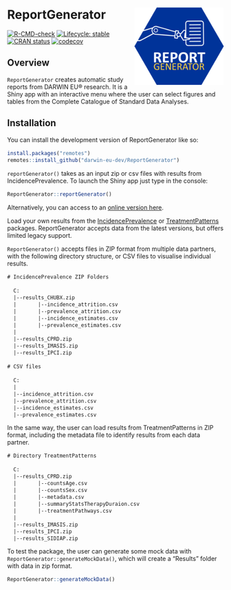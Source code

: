 
<!-- README.md is generated from README.Rmd. Please edit that file -->

# ReportGenerator <img src="man/figures/logo.png" align="right" height="180" />

<!-- badges: start -->

[![R-CMD-check](https://github.com/darwin-eu-dev/ReportGenerator/actions/workflows/R-CMD-check.yaml/badge.svg)](https://github.com/darwin-eu-dev/ReportGenerator/actions/workflows/R-CMD-check.yaml)
[![Lifecycle:
stable](https://img.shields.io/badge/lifecycle-stable-brightgreen.svg)](https://lifecycle.r-lib.org/articles/stages.html#stable)
[![CRAN
status](https://www.r-pkg.org/badges/version/ReportGenerator)](https://CRAN.R-project.org/package=ReportGenerator)
[![codecov](https://codecov.io/gh/darwin-eu-dev/ReportGenerator/branch/main/graph/badge.svg)](https://codecov.io/gh/darwin-eu-dev/ReportGenerator)
<!-- badges: end -->

## Overview

`ReportGenerator` creates automatic study reports from DARWIN EU®
research. It is a Shiny app with an interactive menu where the user can
select figures and tables from the Complete Catalogue of Standard Data
Analyses.

## Installation

You can install the development version of ReportGenerator like so:

``` r
install.packages("remotes")
remotes::install_github("darwin-eu-dev/ReportGenerator")
```

`reportGenerator()` takes as an input zip or csv files with results from
IncidencePrevalence. To launch the Shiny app just type in the console:

``` r
ReportGenerator::reportGenerator()
```

Alternatively, you can access to an [online version
here](https://data-dev.darwin-eu.org/content/46c367cd-6e29-4382-9d7d-aff8caaa582a/).

Load your own results from the
[IncidencePrevalence](https://darwin-eu.github.io/IncidencePrevalence/)
or
[TreatmentPatterns](https://darwin-eu-dev.github.io/TreatmentPatterns/)
packages. ReportGenerator accepts data from the latest versions, but
offers limited legacy support.

`ReportGenerator()` accepts files in ZIP format from multiple data
partners, with the following directory structure, or CSV files to
visualise individual results.

    # IncidencePrevalence ZIP Folders

      C:
      |--results_CHUBX.zip
      |       |--incidence_attrition.csv
      |       |--prevalence_attrition.csv
      |       |--incidence_estimates.csv
      |       |--prevalence_estimates.csv
      |
      |--results_CPRD.zip
      |--results_IMASIS.zip
      |--results_IPCI.zip

    # CSV files

      C:
      |
      |--incidence_attrition.csv
      |--prevalence_attrition.csv
      |--incidence_estimates.csv
      |--prevalence_estimates.csv

In the same way, the user can load results from TreatmentPatterns in ZIP
format, including the metadata file to identify results from each data
partner.

    # Directory TreatmentPatterns

      C:
      |--results_CPRD.zip
      |       |--countsAge.csv
      |       |--countsSex.csv
      |       |--metadata.csv
      |       |--summaryStatsTherapyDuraion.csv
      |       |--treatmentPathways.csv
      |
      |--results_IMASIS.zip
      |--results_IPCI.zip
      |--results_SIDIAP.zip

To test the package, the user can generate some mock data with
`ReportGenerator::generateMockData()`, which will create a “Results”
folder with data in zip format.

``` r
ReportGenerator::generateMockData()
```
